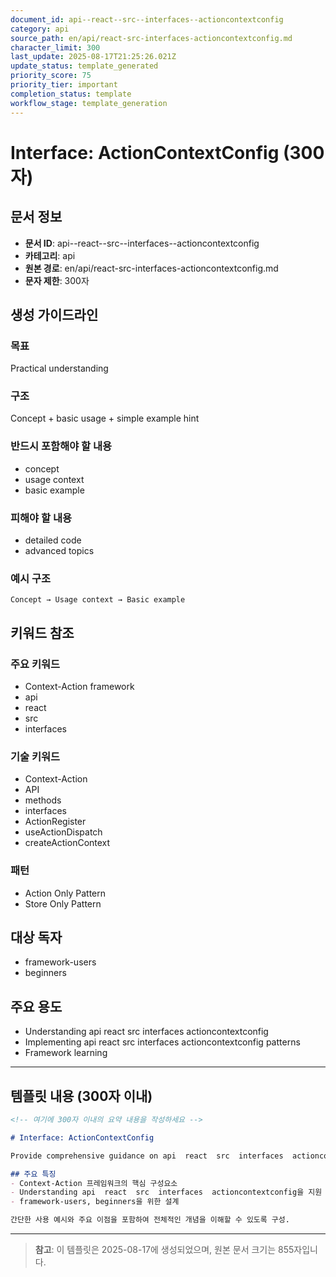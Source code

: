 ```yaml
---
document_id: api--react--src--interfaces--actioncontextconfig
category: api
source_path: en/api/react-src-interfaces-actioncontextconfig.md
character_limit: 300
last_update: 2025-08-17T21:25:26.021Z
update_status: template_generated
priority_score: 75
priority_tier: important
completion_status: template
workflow_stage: template_generation
---
```


# Interface: ActionContextConfig (300자)

## 문서 정보
- **문서 ID**: api--react--src--interfaces--actioncontextconfig
- **카테고리**: api
- **원본 경로**: en/api/react-src-interfaces-actioncontextconfig.md
- **문자 제한**: 300자

## 생성 가이드라인

### 목표
Practical understanding

### 구조
Concept + basic usage + simple example hint

### 반드시 포함해야 할 내용
- concept
- usage context
- basic example

### 피해야 할 내용  
- detailed code
- advanced topics

### 예시 구조
```
Concept → Usage context → Basic example
```

## 키워드 참조

### 주요 키워드
- Context-Action framework
- api
- react
- src
- interfaces

### 기술 키워드
- Context-Action
- API
- methods
- interfaces
- ActionRegister
- useActionDispatch
- createActionContext

### 패턴
- Action Only Pattern
- Store Only Pattern

## 대상 독자
- framework-users
- beginners

## 주요 용도
- Understanding api  react  src  interfaces  actioncontextconfig
- Implementing api  react  src  interfaces  actioncontextconfig patterns
- Framework learning

---

## 템플릿 내용 (300자 이내)

```markdown
<!-- 여기에 300자 이내의 요약 내용을 작성하세요 -->

# Interface: ActionContextConfig

Provide comprehensive guidance on api  react  src  interfaces  actioncontextconfig

## 주요 특징
- Context-Action 프레임워크의 핵심 구성요소
- Understanding api  react  src  interfaces  actioncontextconfig을 지원
- framework-users, beginners을 위한 설계

간단한 사용 예시와 주요 이점을 포함하여 전체적인 개념을 이해할 수 있도록 구성.
```

---

> **참고**: 이 템플릿은 2025-08-17에 생성되었으며, 
> 원본 문서 크기는 855자입니다.
